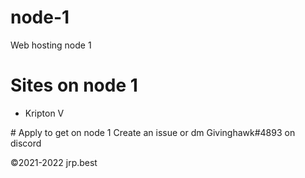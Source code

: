 # node-1
Web hosting node 1
# Sites on node 1
<ul>
 <li>Kripton V</li>
</ul>
# Apply to get on node 1
Create an issue or dm Givinghawk#4893 on discord

©2021-2022 jrp.best
